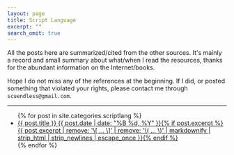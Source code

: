 ```yaml
---
layout: page
title: Script Language
excerpt: ""
search_omit: true
---
```


All the posts here are summarized/cited from the other sources. It's mainly a record and small summary about what/when I read the resources, thanks for the abundant information on the Internet/books.

Hope I do not miss any of the references at the beginning. If I did, or posted something that violated your rights, please contact me through `scuendless@gmail.com`.

---

<ul class="post-list">
{% for post in site.categories.scriptlang %}
  <li><article><a href="{{ site.url }}{{ post.url }}">{{ post.title }} <span class="entry-date"><time datetime="{{ post.date | date_to_xmlschema }}">{{ post.date | date: "%B %d, %Y" }}</time></span>{% if post.excerpt %} <span class="excerpt">{{ post.excerpt | remove: '\[ ... \]' | remove: '\( ... \)' | markdownify | strip_html | strip_newlines | escape_once }}</span>{% endif %}</a></article></li>
{% endfor %}
</ul>
